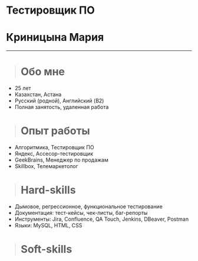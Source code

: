 # Тестировщик ПО 
# Криницына Мария
---
># Обо мне

+ 25 лет
+ Казахстан, Астана
+ Русский (родной), Английский (B2)
+ Полная занятость, удаленная работа

># Опыт работы

- Алгоритмика, Тестировщик ПО
- Яндекс, Ассесор-тестировщик
- GeekBrains, Менеджер по продажам
- Skillbox, Телемаркетолог

># Hard-skills

+ Дымовое, регрессионное, функциональное тестирование
+ Документация: тест-кейсы, чек-листы, баг-репорты
+ Инструменты: Jira, Confluence, QA Touch, Jenkins, DBeaver, Postman
+ Языки: MySQL, HTML, CSS

># Soft-skills
